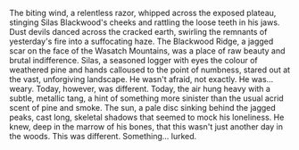 The biting wind, a relentless razor, whipped across the exposed plateau, stinging Silas Blackwood's cheeks and rattling the loose teeth in his jaws.  Dust devils danced across the cracked earth, swirling the remnants of yesterday's fire into a suffocating haze.  The Blackwood Ridge, a jagged scar on the face of the Wasatch Mountains, was a place of raw beauty and brutal indifference.  Silas, a seasoned logger with eyes the colour of weathered pine and hands calloused to the point of numbness, stared out at the vast, unforgiving landscape.  He wasn't afraid, not exactly.  He was… weary.  Today, however, was different. Today, the air hung heavy with a subtle, metallic tang, a hint of something more sinister than the usual acrid scent of pine and smoke.  The sun, a pale disc sinking behind the jagged peaks, cast long, skeletal shadows that seemed to mock his loneliness.  He knew, deep in the marrow of his bones, that this wasn't just another day in the woods.  This was different.  Something... lurked.
